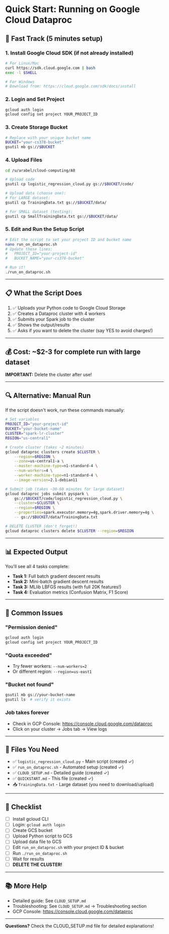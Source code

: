 # Quick Start: Running on Google Cloud Dataproc

## 🚀 Fast Track (5 minutes setup)

### 1. Install Google Cloud SDK (if not already installed)
```bash
# For Linux/Mac
curl https://sdk.cloud.google.com | bash
exec -l $SHELL

# For Windows
# Download from: https://cloud.google.com/sdk/docs/install
```

### 2. Login and Set Project
```bash
gcloud auth login
gcloud config set project YOUR_PROJECT_ID
```

### 3. Create Storage Bucket
```bash
# Replace with your unique bucket name
BUCKET="your-cs378-bucket"
gsutil mb gs://$BUCKET
```

### 4. Upload Files
```bash
cd /u/arabel/cloud-computing/A8

# Upload code
gsutil cp logistic_regression_cloud.py gs://$BUCKET/code/

# Upload data (choose one):
# For LARGE dataset:
gsutil cp TrainingData.txt gs://$BUCKET/data/

# For SMALL dataset (testing):
gsutil cp SmallTrainingData.txt gs://$BUCKET/data/
```

### 5. Edit and Run the Setup Script
```bash
# Edit the script to set your project ID and bucket name
nano run_on_dataproc.sh
# Update these lines:
#   PROJECT_ID="your-project-id"
#   BUCKET_NAME="your-cs378-bucket"

# Run it!
./run_on_dataproc.sh
```

---

## 📋 What the Script Does

1. ✅ Uploads your Python code to Google Cloud Storage
2. ✅ Creates a Dataproc cluster with 4 workers
3. ✅ Submits your Spark job to the cluster
4. ✅ Shows the output/results
5. ✅ Asks if you want to delete the cluster (say YES to avoid charges!)

---

## 💰 Cost: ~$2-3 for complete run with large dataset

**IMPORTANT:** Delete the cluster after use!

---

## 🔍 Alternative: Manual Run

If the script doesn't work, run these commands manually:

```bash
# Set variables
PROJECT_ID="your-project-id"
BUCKET="your-bucket-name"
CLUSTER="spark-lr-cluster"
REGION="us-central1"

# Create cluster (takes ~2 minutes)
gcloud dataproc clusters create $CLUSTER \
    --region=$REGION \
    --zone=us-central1-a \
    --master-machine-type=n1-standard-4 \
    --num-workers=4 \
    --worker-machine-type=n1-standard-4 \
    --image-version=2.1-debian11

# Submit job (takes ~30-60 minutes for large dataset)
gcloud dataproc jobs submit pyspark \
    gs://$BUCKET/code/logistic_regression_cloud.py \
    --cluster=$CLUSTER \
    --region=$REGION \
    --properties=spark.executor.memory=4g,spark.driver.memory=4g \
    -- gs://$BUCKET/data/TrainingData.txt

# DELETE CLUSTER (don't forget!)
gcloud dataproc clusters delete $CLUSTER --region=$REGION
```

---

## 📊 Expected Output

You'll see all 4 tasks complete:
- **Task 1:** Full batch gradient descent results
- **Task 2:** Mini-batch gradient descent results  
- **Task 3:** MLlib LBFGS results (with full 20K features!)
- **Task 4:** Evaluation metrics (Confusion Matrix, F1 Score)

---

## 🐛 Common Issues

### "Permission denied"
```bash
gcloud auth login
gcloud config set project YOUR_PROJECT_ID
```

### "Quota exceeded"
- Try fewer workers: `--num-workers=2`
- Or different region: `--region=us-east1`

### "Bucket not found"
```bash
gsutil mb gs://your-bucket-name
gsutil ls  # verify it exists
```

### Job takes forever
- Check in GCP Console: https://console.cloud.google.com/dataproc
- Click on your cluster → Jobs tab → View logs

---

## 📁 Files You Need

- ✅ `logistic_regression_cloud.py` - Main script (created ✓)
- ✅ `run_on_dataproc.sh` - Automated setup (created ✓)
- ✅ `CLOUD_SETUP.md` - Detailed guide (created ✓)
- ✅ `QUICKSTART.md` - This file (created ✓)
- 📥 `TrainingData.txt` - Large dataset (you need to download/upload)

---

## 🎯 Checklist

- [ ] Install gcloud CLI
- [ ] Login: `gcloud auth login`
- [ ] Create GCS bucket
- [ ] Upload Python script to GCS
- [ ] Upload data file to GCS
- [ ] Edit `run_on_dataproc.sh` with your project ID & bucket
- [ ] Run `./run_on_dataproc.sh`
- [ ] Wait for results
- [ ] **DELETE THE CLUSTER!**

---

## 📚 More Help

- Detailed guide: See `CLOUD_SETUP.md`
- Troubleshooting: See `CLOUD_SETUP.md` → Troubleshooting section
- GCP Console: https://console.cloud.google.com/dataproc

---

**Questions?** Check the CLOUD_SETUP.md file for detailed explanations!
